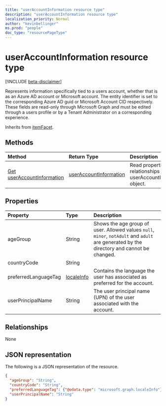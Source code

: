 ```yaml
---
title: "userAccountInformation resource type"
description: "userAccountInformation resource type"
localization_priority: Normal
author: "kevinbellinger"
ms.prod: "people"
doc_type: "resourcePageType"
---
```


# userAccountInformation resource type

[!INCLUDE [beta-disclaimer](../../includes/beta-disclaimer.md)]

Represents information specifically tied to a users account, whether that is as an Azure AD account or Microsoft account. The entity identifier is set to the corresponding Azure AD guid or Microsoft Account CID respectively. These fields are read-only through Microsoft Graph and must be edited through a users profile or by a Tenant Administrator on a corresponding experience.

Inherits from [itemFacet](itemfacet.md).

## Methods

| Method                                                             | Return Type                                         | Description                                                         |
|:-------------------------------------------------------------------|:----------------------------------------------------|:--------------------------------------------------------------------|
| [Get userAccountInformation](../api/useraccountinformation-get.md) | [userAccountInformation](useraccountinformation.md) | Read properties and relationships of userAccountInformation object. |

## Properties

| Property            | Type                       | Description                                                                                                                              |
|:--------------------|:---------------------------|:-----------------------------------------------------------------------------------------------------------------------------------------|
|ageGroup             |String                      | Shows the age group of user. Allowed values `null`, `minor`, `notAdult` and `adult` are generated by the directory and cannot be changed.|
|countryCode          |String|                     | Contains the two-character countryCode associated with the users account.                                                                |
|preferredLanguageTag |[localeInfo](localeinfo.md) | Contains the language the user has associated as preferred for the account.                                                              |
|userPrincipalName    |String                      | The user principal name (UPN) of the user associated with the account.                                                                   |

## Relationships

None

## JSON representation

The following is a JSON representation of the resource.

<!-- {
  "blockType": "resource",
  "optionalProperties": [

  ],
  "@odata.type": "microsoft.graph.userAccountInformation",
  "baseType": ""
}-->

```json
{
  "ageGroup": "String",
  "countryCode": "String",
  "preferredLanguageTag": {"@odata.type": "microsoft.graph.localeInfo"},
  "userPrincipalName": "String"
}
```

<!-- uuid: 16cd6b66-4b1a-43a1-adaf-3a886856ed98
2019-02-04 14:57:30 UTC -->
<!-- {
  "type": "#page.annotation",
  "description": "userAccountInformation resource",
  "keywords": "",
  "section": "documentation",
  "tocPath": ""
}-->